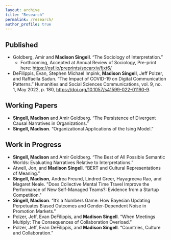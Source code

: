 ```yaml
---
layout: archive
title: "Research"
permalink: /research/
author_profile: true
---
```

## Published ##
- Goldberg, Amir and **Madison Singell**.  “The Sociology of Interpretation.” 
    - Forthcoming, Accepted at Annual Review of Sociology, Pre-print here: https://osf.io/preprints/socarxiv/fjxt6/ 
- DeFilippis, Evan, Stephen Michael Impink, **Madison Singell**, Jeff Polzer, and Raffaella Sadun. “The Impact of COVID-19 on Digital Communication Patterns.” Humanities and Social Sciences Communications, vol. 9, no. 1, May 2022, p. 180, https://doi.org/10.1057/s41599-022-01190-9.

## Working Papers
- **Singell, Madison** and Amir Goldberg. “The Persistence of Divergent Causal Narratives in Organizations.”
- **Singell, Madison**. “Organizational Applications of the Ising Model.”

## Work in Progress
- **Singell, Madison** and Amir Goldberg. “The Best of All Possible Semantic Worlds:  Evaluating Narratives Relative to Interpretations.”
- Atwell, Jon, and **Madison Singell**.  “BERT and Cultural Representations of Meaning.”
- **Singell, Madison**, Andrea Freund, Lindred Greer, Hayagreeva Rao, and Magaret Neale. "Does Collective Mental Time Travel Improve the Performance of New Self-Managed Teams?: Evidence from a Startup Competition."
- **Singell, Madison**. “It’s a Numbers Game: How Bayesian Updating Perpetuates Biased Outcomes and Gender-Dependent Noise in Promotion Markets.” 
- Polzer, Jeff, Evan DeFilippis, and **Madison Singell**. “When Meetings Multiply: The Consequences of Collaboration Overload.”
- Polzer, Jeff, Evan DeFilippis, and **Madison Singell**. “Countries, Culture and Collaboration.”
 
